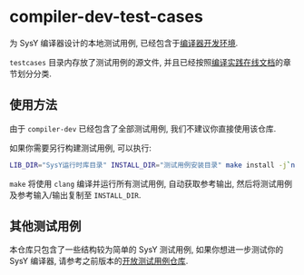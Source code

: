 # compiler-dev-test-cases

为 SysY 编译器设计的本地测试用例, 已经包含于[编译器开发环境](https://github.com/pku-minic/compiler-dev).

`testcases` 目录内存放了测试用例的源文件, 并且已经按照[编译实践在线文档](https://pku-minic.github.io/online-doc/)的章节划分分类.

## 使用方法

由于 `compiler-dev` 已经包含了全部测试用例, 我们不建议你直接使用该仓库.

如果你需要另行构建测试用例, 可以执行:

```sh
LIB_DIR="SysY运行时库目录" INSTALL_DIR="测试用例安装目录" make install -j`nproc`
```

`make` 将使用 `clang` 编译并运行所有测试用例, 自动获取参考输出, 然后将测试用例及参考输入/输出复制至 `INSTALL_DIR`.

## 其他测试用例

本仓库只包含了一些结构较为简单的 SysY 测试用例, 如果你想进一步测试你的 SysY 编译器, 请参考之前版本的[开放测试用例仓库](https://github.com/pku-minic/open-test-cases).
